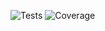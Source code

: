 ![Tests](https://github.com/Harrison88/redtrio/workflows/Tests/badge.svg)
![Coverage](https://github.com/Harrison88/redtrio/workflows/Coverage/badge.svg)